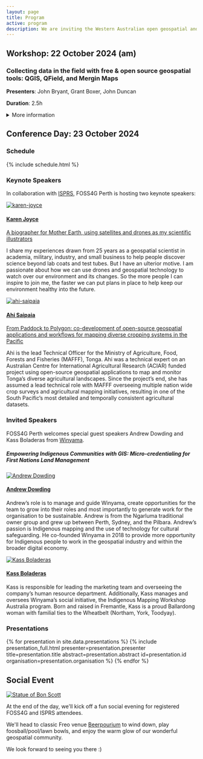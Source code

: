 ```yaml
---
layout: page
title: Program
active: program
description: We are inviting the Western Australian open geospatial and mapping community to get involved by submitting a presentation.
---
```



## Workshop: 22 October 2024 (am)

### Collecting data in the field with free & open source geospatial tools: QGIS, QField, and Mergin Maps

**Presenters**: John Bryant, Grant Boxer, John Duncan

**Duration**: 2.5h
<details>
    <summary>More information</summary>
    {% include_relative read_more/workshop.html %}
</details>

<div class="divider"></div>


## Conference Day: 23 October 2024
<h3>Schedule</h3>

{% include schedule.html %}



<div class="divider-light"></div>


<div id="keynotes" class="anchor-offset"></div>

### Keynote Speakers

In collaboration with <a href="https://www.isprs.org/tc4-symposium2024/index.html" target="_blank" rel="noreferrer">ISPRS</a>, FOSS4G Perth is hosting two keynote speakers:


<div class="grid grid-cols-2">
    <div class="speaker-container">
        <a href="https://www.linkedin.com/in/drkjoyce/" target="_blank"><img src="/assets/img/program/karen-joyce.png" class="keynote-img" alt="karen-joyce">
        <h4>Karen Joyce</h4></a>
        <a href="https://www.isprs.org/tc4-symposium2024/speakers.html" target="_blank" rel="noreferrer">A biographer for Mother Earth, using satellites and drones as my scientific illustrators</a>
        <p>I share my experiences drawn from 25 years as a geospatial scientist in academia, military, industry, and small business to help people discover science beyond lab coats and test tubes. But I have an ulterior motive. I am passionate about how we can use drones and geospatial technology to watch over our environment and its changes. So the more people I can inspire to join me, the faster we can put plans in place to help keep our environment healthy into the future.
        </p>
    </div>
    <div class="speaker-container">
        <a href="https://www.linkedin.com/in/ahi-saipaia-761874207/" target="_blank"><img src="/assets/img/program/ahi-saipaia.png" class="keynote-img" alt="ahi-saipaia">
        <h4>Ahi Saipaia</h4></a>
        <a href="https://www.isprs.org/tc4-symposium2024/speakers.html" target="_blank" rel="noreferrer">From Paddock to Polygon: co-development of open-source geospatial applications and workflows for mapping diverse cropping systems in the Pacific</a>
        <p>Ahi is the lead Technical Officer for the Ministry of Agriculture, Food, Forests and Fisheries (MAFFF), Tonga. Ahi was a technical expert on an Australian Centre for International Agricultural Research (ACIAR) funded project using open-source geospatial applications to map and monitor Tonga’s diverse agricultural landscapes. Since the project’s end, she has assumed a lead technical role with MAFFF overseeing multiple nation wide crop surveys and agricultural mapping initiatives, resulting in one of the South Pacific’s most detailed and temporally consistent agricultural datasets.
        </p>
    </div>
</div>

<div class="divider-light"></div>


<div id="guests" class="anchor-offset"></div>

### Invited Speakers

<p>FOSS4G Perth welcomes special guest speakers Andrew Dowding and Kass Boladeras from <a target="_blank" href="https://www.winyama.com.au/">Winyama</a>.</p>
<h5>Empowering Indigenous Communities with GIS: Micro-credentialing for First Nations Land Management</h5>

<div class="grid grid-cols-2">
    <div class="speaker-container">
        <a href="https://www.linkedin.com/in/andrew-dowding-036aaa11/" target="_blank"><img src="/assets/img/program/andrew_dowding.webp" class="keynote-img" alt="Andrew Dowding">
        <h4>Andrew Dowding</h4></a>
        <p>
        Andrew’s role is to manage and guide Winyama, create opportunities for the team to grow into their roles and most importantly to generate work for the organisation to be sustainable. Andrew is from the Ngarluma traditional owner group and grew up between Perth, Sydney, and the Pilbara. Andrew’s passion is Indigenous mapping and the use of technology for cultural safeguarding. He co-founded Winyama in 2018 to provide more opportunity for Indigenous people to work in the geospatial industry and within the broader digital economy.
        </p>
    </div>
    <div class="speaker-container">
        <a href="https://www.linkedin.com/in/kass-boladeras/" target="_blank"><img src="/assets/img/program/kass_boladeras.webp" class="keynote-img" alt="Kass Boladeras">
        <h4>Kass Boladeras</h4></a>
        <p>
        Kass is responsible for leading the marketing team and overseeing the company’s human resource department. Additionally, Kass manages and oversees Winyama’s social initiative, the Indigenous Mapping Workshop Australia program. Born and raised in Fremantle, Kass is a proud Ballardong woman with familial ties to the Wheatbelt (Northam, York, Toodyay).
        </p>
    </div>
</div>

<div class="divider-light"></div>

<div id="main-program" class="anchor-offset"></div>

<h3>Presentations</h3>

<div id="presentations">
{% for presentation in site.data.presentations %}
    {% include presentation_full.html
        presenter=presentation.presenter
        title=presentation.title
        abstract=presentation.abstract
        id=presentation.id
        organisation=presentation.organisation
    %}
{% endfor %}
</div>


<div class="divider"></div>

<div id="social" class="anchor-offset"></div>

## Social Event

<div class="social-program">
    <div>
        <a href="https://en.wikipedia.org/wiki/Bon_Scott" target="_blank"><img src="/assets/img/freo/bonscott.webp" alt="Statue of Bon Scott"></a>
    </div>
    <div>
        <p>At the end of the day, we'll kick off a fun social evening for registered FOSS4G and ISPRS attendees.</p>
        <p>We'll head to classic Freo venue <a href="https://beerpourium.com.au/" target="_blank">Beerpourium</a> to wind down, play foosball/pool/lawn bowls, and enjoy the warm glow of our wonderful geospatial community.</p>
        <p>We look forward to seeing you there :)</p>
    </div>
</div>

